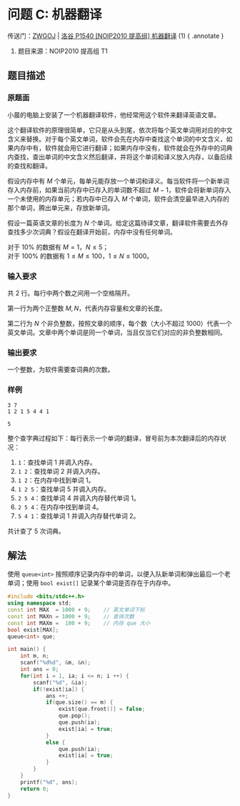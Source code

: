 # 问题 C: 机器翻译

传送门：[ZWGOJ](http://81.68.64.169/problem.php?cid=1013&pid=2) | [洛谷 P1540 [NOIP2010 提高组] 机器翻译](https://www.luogu.com.cn/problem/P1540) (1)
{ .annotate }

1.  题目来源：NOIP2010 提高组 T1

## 题目描述

### 原题面

小晨的电脑上安装了一个机器翻译软件，他经常用这个软件来翻译英语文章。

这个翻译软件的原理很简单，它只是从头到尾，依次将每个英文单词用对应的中文含义来替换。对于每个英文单词，软件会先在内存中查找这个单词的中文含义，如果内存中有，软件就会用它进行翻译；如果内存中没有，软件就会在外存中的词典内查找，查出单词的中文含义然后翻译，并将这个单词和译义放入内存，以备后续的查找和翻译。

假设内存中有 $M$ 个单元，每单元能存放一个单词和译义。每当软件将一个新单词存入内存前，如果当前内存中已存入的单词数不超过 $M-1$，软件会将新单词存入一个未使用的内存单元；若内存中已存入 $M$ 个单词，软件会清空最早进入内存的那个单词，腾出单元来，存放新单词。

假设一篇英语文章的长度为 $N$ 个单词。给定这篇待译文章，翻译软件需要去外存查找多少次词典？假设在翻译开始前，内存中没有任何单词。

对于 $10\%$ 的数据有 $M=1$，$N \leq 5$；  
对于 $100\%$ 的数据有 $1 \leq M \leq 100$，$1 \leq N \leq 1000$。

### 输入要求

共 $2$ 行。每行中两个数之间用一个空格隔开。

第一行为两个正整数 $M,N$，代表内存容量和文章的长度。

第二行为 $N$ 个非负整数，按照文章的顺序，每个数（大小不超过 $1000$）代表一个英文单词。文章中两个单词是同一个单词，当且仅当它们对应的非负整数相同。

### 输出要求

一个整数，为软件需要查词典的次数。

### 样例

<div class="grid" markdown>

```text
3 7
1 2 1 5 4 4 1
```

```text
5
```

</div>

整个查字典过程如下：每行表示一个单词的翻译，冒号前为本次翻译后的内存状况：

1. `1`：查找单词 1 并调入内存。
2. `1 2`：查找单词 2 并调入内存。
3. `1 2`：在内存中找到单词 1。
4. `1 2 5`：查找单词 5 并调入内存。
5. `2 5 4`：查找单词 4 并调入内存替代单词 1。
6. `2 5 4`：在内存中找到单词 4。
7. `5 4 1`：查找单词 1 并调入内存替代单词 2。

共计查了 $5$ 次词典。

## 解法

使用 `queue<int>` 按照顺序记录内存中的单词，以便入队新单词和弹出最后一个老单词；使用 `bool exist[]` 记录某个单词是否存在于内存中。

```cpp
#include <bits/stdc++.h>
using namespace std;
const int MAX  = 1000 + 9;    // 英文单词下标
const int MAXn = 1000 + 9;    // 查询次数
const int MAXm =  100 + 9;    // 内存 que 大小
bool exist[MAX];
queue<int> que;

int main() {
    int m, n;
    scanf("%d%d", &m, &n);
    int ans = 0;
    for(int i = 1, ia; i <= n; i ++) {
        scanf("%d", &ia);
        if(!exist[ia]) {
            ans ++;
            if(que.size() == m) {
                exist[que.front()] = false;
                que.pop();
                que.push(ia);
                exist[ia] = true;
            }
            else {
                que.push(ia);
                exist[ia] = true;
            }
        }
    }
    printf("%d", ans);
    return 0;
}
```
